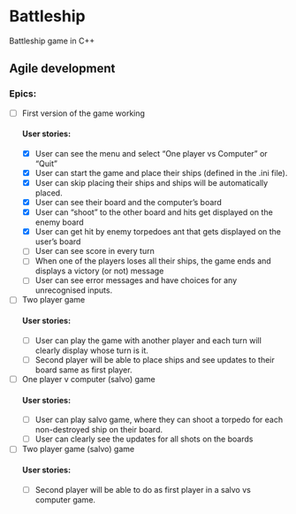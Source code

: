 # Battleship
Battleship game in C++

## Agile development

### Epics:
- [ ] First version of the game working
  #### User stories:
  - [x] User can see the menu and select “One player vs Computer” or “Quit”
  - [x] User can start the game and place their ships (defined in the .ini file).
  - [x] User can skip placing their ships and ships will be automatically placed.
  - [x] User can see their board and the computer’s board 
  - [x] User can “shoot” to the other board and hits get displayed on the enemy board
  - [x] User can get hit by enemy torpedoes ant that gets displayed on the user’s board
  - [ ] User can see score in every turn
  - [ ] When one of the players loses all their ships, the game ends and displays a victory (or not) message
  - [ ] User can see error messages and have choices for any unrecognised inputs.
- [ ] Two player game
  #### User stories:
  - [ ] User can play the game with another player and each turn will clearly display whose turn is it.
  - [ ] Second player will be able to place ships and see updates to their board same as first player.
- [ ] One player v computer (salvo) game
  #### User stories:
  - [ ] User can play salvo game, where they can shoot a torpedo for each non-destroyed ship on their board.
  - [ ] User can clearly see the updates for all shots on the boards 
- [ ] Two player game (salvo) game
  #### User stories:
  - [ ] Second player will be able to do as first player in a salvo vs computer game.
